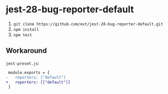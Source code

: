 # jest-28-bug-reporter-default

1. `git clone https://github.com/ext/jest-28-bug-reporter-default.git`
2. `npm install`
3. `npm test`

## Workaround

`jest-preset.js`:

```diff
 module.exports = {
-	reporters: ["default"]
+	reporters: [["default"]]
 }
```

